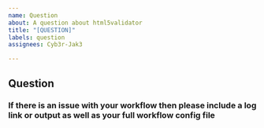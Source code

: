 ```yaml
---
name: Question
about: A question about html5validator
title: "[QUESTION]"
labels: question
assignees: Cyb3r-Jak3

---
```


## Question

### If there is an issue with your workflow then please include a log link or output as well as your full workflow config file
